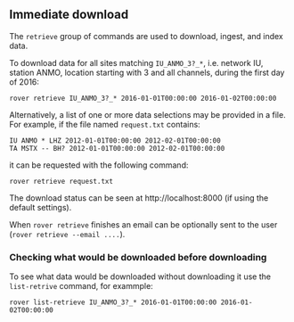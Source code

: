 ## Immediate download

The `retrieve` group of commands are used to download, ingest, and index data.  

To download data for all sites matching `IU_ANMO_3?_*`, i.e. network IU, station ANMO, location starting with 3 and all channels, during the first day of 2016:

    rover retrieve IU_ANMO_3?_* 2016-01-01T00:00:00 2016-01-02T00:00:00
    
Alternatively, a list of one or more data selections may be provided in a file.  For example, if the file named `request.txt` contains:

    IU ANMO * LHZ 2012-01-01T00:00:00 2012-02-01T00:00:00
    TA MSTX -- BH? 2012-01-01T00:00:00 2012-02-01T00:00:00

it can be requested with the following command:

    rover retrieve request.txt

The download status can be seen at http://localhost:8000 (if using the default settings).

When `rover retrieve` finishes an email can be optionally sent to the user (`rover retrieve --email ....`).

### Checking what would be downloaded before downloading

To see what data would be downloaded without downloading it use the `list-retrive` command, for exammple:

    rover list-retrieve IU_ANMO_3?_* 2016-01-01T00:00:00 2016-01-02T00:00:00

